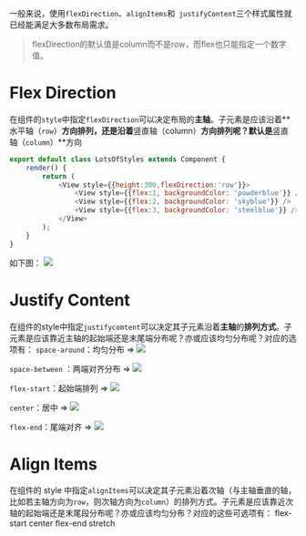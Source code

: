 一般来说，使用`flexDirection`、`alignItems`和` justifyContent`三个样式属性就已经能满足大多数布局需求。
>flexDirection的默认值是column而不是row，而flex也只能指定一个数字值。

# Flex Direction
在组件的`style`中指定`flexDirection`可以决定布局的**主轴**。子元素是应该沿着**水平轴（`row`）**方向排列，还是沿着**竖直轴（column）**方向排列呢？默认是**竖直轴（`column`）**方向
```js
export default class LotsOfStyles extends Component {
    render() {
        return (
            <View style={{height:300,flexDirection:'row'}}>
                <View style={{flex:1, backgroundColor: 'powderblue'}} />
                <View style={{flex:2, backgroundColor: 'skyblue'}} />
                <View style={{flex:3, backgroundColor: 'steelblue'}} />
            </View>
        );
    }
}
```
如下图：
![](./_image/2018-01-06-17-20-11.jpg)
# Justify Content
在组件的style中指定`justifycomtent`可以决定其子元素沿着**主轴**的**排列方式**。子元素是应该靠近主轴的起始端还是末尾端分布呢？亦或应该均匀分布呢？对应的选项有：
`space-around`：均匀分布 => ![](./_image/2018-01-06-17-34-09.jpg)

`space-between` ：两端对齐分布 => ![](./_image/2018-01-06-17-26-49.jpg)

`flex-start`：起始端排列 => ![](./_image/2018-01-06-17-28-32.jpg)

`center`：居中 => ![](./_image/2018-01-06-17-29-26.jpg)

`flex-end`：尾端对齐 => ![](./_image/2018-01-06-17-30-38.jpg)
# Align Items
在组件的 style 中指定`alignItems`可以决定其子元素沿着次轴（与主轴垂直的轴，比如若主轴方向为`row`，则次轴方向为`column`）的排列方式。子元素是应该靠近次轴的起始端还是末尾段分布呢？亦或应该均匀分布？对应的这些可选项有：
flex-start
center
flex-end
stretch


